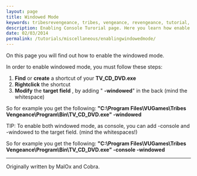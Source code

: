```yaml
---
layout: page
title: Windowed Mode
keywords: tribesrevengeance, tribes, vengeance, revengeance, tutorial, guide, enable, windowed, mode, shortcut, target, console
description: Enabling Console Turorial page. Here you learn how enable windowed mode.
date: 02/03/2014
permalink: /tutorials/miscellaneous/enablingwindowedmode/
---
```


On this page you will find out how to enable the windowed mode.

  

In order to enable windowed mode, you must follow these steps:

1. **Find** or **create** a shortcut of your **TV\_CD\_DVD.exe**
2. **Rightclick** the shortcut
3. **Modify** the **target field** , by adding " **-windowed**" in the back (mind the whitespace)
  

So for example you get the following: **"C:\Program Files\VUGames\Tribes Vengeance\Program\Bin\TV\_CD\_DVD.exe" -windowed**

  

TIP: To enable both windowed mode, as console, you can add -console and -windowed to the target field. (mind the whitespaces!)

So for example you get the following: **"C:\Program Files\VUGames\Tribes Vengeance\Program\Bin\TV\_CD\_DVD.exe" -console -windowed**

  

* * *
  

Originally written by MalOx and Cobra.
